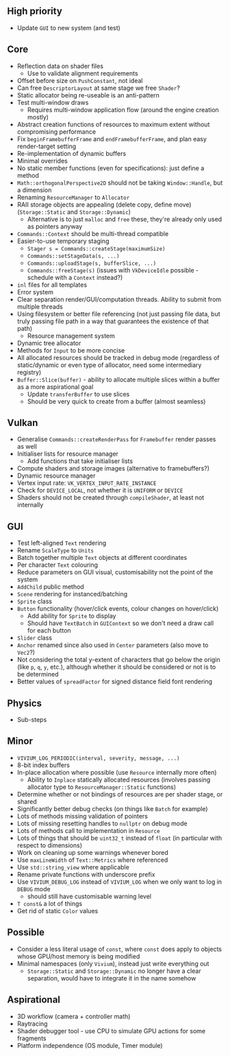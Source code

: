 
## High priority

- Update `GUI` to new system (and test)
## Core

- Reflection data on shader files
	- Use to validate alignment requirements
- Offset before size on `PushConstant`, not ideal
- Can free `DescriptorLayout` at same stage we free `Shader`?
- Static allocator being re-useable is an anti-pattern
- Test multi-window draws
	- Requires multi-window application flow (around the engine creation mostly)
- Abstract creation functions of resources to maximum extent without compromising performance
- Fix `beginFramebufferFrame` and `endFramebufferFrame`, and plan easy render-target setting
- Re-implementation of dynamic buffers
- Minimal overrides
- No static member functions (even for specifications): just define a method
- `Math::orthogonalPerspective2D` should not be taking `Window::Handle`, but a dimension
- Renaming `ResourceManager` to `Allocator`
- RAII storage objects are appealing (delete copy, define move) (`Storage::Static` and `Storage::Dynamic`)
	- Alternative is to just `malloc` and `free` these, they're already only used as pointers anyway
- `Commands::Context` should be multi-thread compatible
- Easier-to-use temporary staging
	- `Stager s = Commands::createStage(maximumSize)`
	- `Commands::setStageData(s, ...)`
	- `Commands::uploadStage(s, bufferSlice, ...)`
	- `Commands::freeStage(s)` (issues with `VkDeviceIdle` possible - schedule with a `Context` instead?)
- `inl` files for all templates
- Error system
- Clear separation render/GUI/computation threads. Ability to submit from multiple threads
- Using filesystem or better file referencing (not just passing file data, but truly passing file path in a way that guarantees the existence of that path)
	- Resource management system
- Dynamic tree allocator
- Methods for `Input` to be more concise
- All allocated resources should be tracked in debug mode (regardless of static/dynamic or even type of allocator, need some intermediary registry)
- `Buffer::Slice(buffer)` - ability to allocate multiple slices within a buffer as a more aspirational goal
	- Update `transferBuffer` to use slices
	- Should be very quick to create from a buffer (almost seamless)
## Vulkan

- Generalise `Commands::createRenderPass` for `Framebuffer` render passes as well
- Initialiser lists for resource manager
	- Add functions that take initialiser lists
- Compute shaders and storage images (alternative to framebuffers?)
- Dynamic resource manager
- Vertex input rate: `VK_VERTEX_INPUT_RATE_INSTANCE`
- Check for `DEVICE_LOCAL`, not whether it is `UNIFORM` or `DEVICE`
- Shaders should not be created through `compileShader`, at least not internally

## GUI

- Test left-aligned `Text` rendering
- Rename `ScaleType` to `Units`
- Batch together multiple `Text` objects at different coordinates
- Per character `Text` colouring
- Reduce parameters on GUI visual, customisability not the point of the system
- `AddChild` public method
- `Scene` rendering for instanced/batching
- `Sprite` class
- `Button` functionality (hover/click events, colour changes on hover/click)
	- Add ability for `Sprite` to display
	- Should have `TextBatch` in `GUIContext` so we don't need a draw call for each button
- `Slider` class
- `Anchor` renamed since also used in `Center` parameters (also move to `Vec2`?)
- Not considering the total y-extent of characters that go below the origin (like `p`, `q`, `y`, etc.), although whether it should be considered or not is to be determined
- Better values of `spreadFactor` for signed distance field font rendering

## Physics

- Sub-steps
## Minor

- `VIVIUM_LOG_PERIODIC(interval, severity, message, ...)`
- 8-bit index buffers
- In-place allocation where possible (use `Resource` internally more often)
	- Ability to `Inplace` statically allocated resources (involves passing allocator type to `ResourceManager::Static` functions)
- Determine whether or not bindings of resources are per shader stage, or shared
- Significantly better debug checks (on things like `Batch` for example)
- Lots of methods missing validation of pointers
- Lots of missing resetting handles to `nullptr` on debug mode
- Lots of methods call to implementation in `Resource`
- Lots of things that should be `uint32_t` instead of `float` (in particular with respect to dimensions)
- Work on cleaning up some warnings whenever bored
- Use `maxLineWidth` of `Text::Metrics` where referenced
- Use `std::string_view` where applicable
- Rename private functions with underscore prefix
- Use `VIVIUM_DEBUG_LOG` instead of `VIVIUM_LOG` when we only want to log in `DEBUG` mode
	- should still have customisable warning level
- `T const&` a lot of things
- Get rid of static `Color` values

## Possible

- Consider a less literal usage of `const`, where `const` does apply to objects whose GPU/host memory is being modified
- Minimal namespaces (only `Vivium`), instead just write everything out
	- `Storage::Static` and `Storage::Dynamic` no longer have a clear separation, would have to integrate it in the name somehow

## Aspirational

- 3D workflow (camera + controller math)
- Raytracing
- Shader debugger tool - use CPU to simulate GPU actions for some fragments
- Platform independence (OS module, Timer module)
